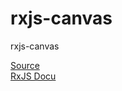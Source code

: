 # rxjs-canvas
rxjs-canvas

[Source](https://www.youtube.com/watch?v=i_bwptbaSRA&list=PLqKQF2ojwm3ksNegIZIz_AB0x6a9zqofx&index=6)  
[RxJS Docu](https://rxjs-dev.firebaseapp.com/api)
